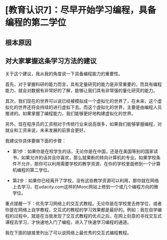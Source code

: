 # [教育认识7]：尽早开始学习编程，具备编程的第二学位

## 根本原因

## 对大家掌握这条学习方法的建议

关于这个建议，我从我的角度说一下具备编程能力的重要性。

首先，对于掌握科研的能力而言，具有定量研究的能力是非常重要的，而具有编程能力，就会对数据有非常好的了解，能够让我们具有非常强的量化研究的能力。

其次，我们现在的世界可以说已经被模拟成一个虚拟化的世界了，在未来，这个虚拟化的世界还将会持续的进行虚拟下去。而这个虚拟化的世界，主要是由编程人员推进的。如果掌握了编程能力，我们能够更好地构建虚拟化的世界。

另外，现在程序员的工资相对于传统行业来说高很多，如果我们能够掌握编程，对就业和工资来说，未来发展的前景会更好。

我建议你具体要做下面的步骤：

- 第1步：如果你是在校学生的话，无论你是在中国，还是在美国等别的国家读书，如果允许的话并且你喜欢，那么就果断的转向计算机的专业。如果学校条件不允许，那你可以利用需要学校的教学资源，在你的学校里面修到一个计算机编程的第二学位。

- 第2步：如果你已经离开了学校，没有这些教学资源可以利用，那你就在网络上去学习，在udacity.com这样的Mooc网站上修到一个或几个编程方向的微学位。

重点提醒一下：优先学习网络上的交互式教程。无论你是在学校里去修学位，或者你是在网络上自学教程，交互式的教程的学习效果都是最好的。例如：我在自学编程的过程中，就是在当我发现了交互式教程的优点之后，在网上刻意的寻找交互式课程去学习，才快速地入门了编程，进入了快速学习编程的通道。

我在下面的链接里列出了可以说网络上最优秀的交互式编程教程。